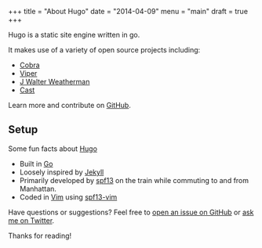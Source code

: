 +++
title = "About Hugo"
date = "2014-04-09"
menu = "main"
draft = true
+++
Hugo is a static site engine written in go.


It makes use of a variety of open source projects including:

* [Cobra](http://github.com/spf13/cobra)
* [Viper](http://github.com/spf13/viper)
* [J Walter Weatherman](http://github.com/spf13/jWalterWeatherman)
* [Cast](http://github.com/spf13/cast)

Learn more and contribute on [GitHub](https://github.com/spf13).

## Setup

Some fun facts about [Hugo](http://hugo.spf13.com)

* Built in [Go](http://golang.org)
* Loosely inspired by [Jekyll](http://jekyllrb.com)
* Primarily developed by [spf13](http://spf13.com) on the train while commuting to and from Manhattan.
* Coded in [Vim](http://vim.org) using [spf13-vim](http://vim.spf13.com)

Have questions or suggestions? Feel free to [open an issue on GitHub](https://github.com/spf13/hugo/issues/new) or [ask me on Twitter](https://twitter.com/spf13).

Thanks for reading!
